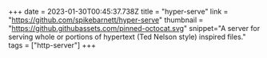 +++
date = 2023-01-30T00:45:37.738Z
title = "hyper-serve"
link = "https://github.com/spikebarnett/hyper-serve"
thumbnail = "https://github.githubassets.com/pinned-octocat.svg"
snippet="A server for serving whole or portions of hypertext (Ted Nelson style) inspired files."
tags = ["http-server"]
+++
